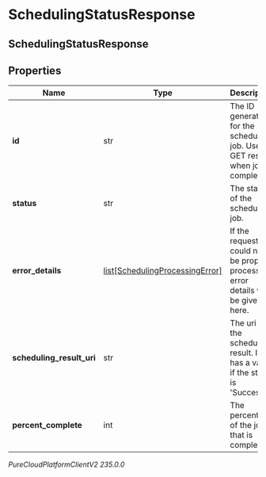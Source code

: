 # SchedulingStatusResponse

## SchedulingStatusResponse

## Properties

|Name | Type | Description | Notes|
|------------ | ------------- | ------------- | -------------|
| **id** | str | The ID generated for the scheduling job.  Use to GET result when job is completed. | [optional] |
| **status** | str | The status of the scheduling job. | [optional] |
| **error_details** | [list[SchedulingProcessingError]](SchedulingProcessingError) | If the request could not be properly processed, error details will be given here. | [optional] |
| **scheduling_result_uri** | str | The uri of the scheduling result. It has a value if the status is &#39;Success&#39;. | [optional] |
| **percent_complete** | int | The percentage of the job that is complete. | [optional] |



_PureCloudPlatformClientV2 235.0.0_
